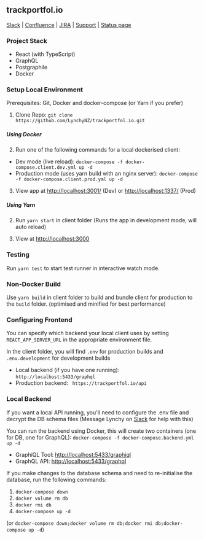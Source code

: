 ## trackportfol.io

[Slack](https://lynchyworkspace.slack.com/)
| [Confluence](https://lynchy.atlassian.net/wiki/spaces/PT/overview/)
| [JIRA](https://lynchy.atlassian.net/browse/PT)
| [Support](https://lynchy.atlassian.net/servicedesk)
| [Status page](https://lynchy.statuspage.io/)

### Project Stack

- React (with TypeScript)
- GraphQL
- Postgraphile
- Docker

### Setup Local Environment

Prerequisites: Git, Docker and docker-compose (or Yarn if you prefer)

1) Clone Repo: `git clone https://github.com/LynchyNZ/trackportfol.io.git`

##### Using Docker
2) Run one of the following commands for a local dockerised client:
- Dev mode (live reload): `docker-compose -f docker-compose.client.dev.yml up -d`
- Production mode (uses yarn build with an nginx server): `docker-compose -f docker-compose.client.prod.yml up -d`

3) View app at [http://localhost:3001/](http://localhost:3001/) (Dev) or [http://localhost:1337/](http://localhost:1337/) (Prod)

##### Using Yarn
2) Run `yarn start` in client folder (Runs the app in development mode, will auto reload) 

3) View at [http://localhost:3000](http://localhost:3000)

### Testing

Run `yarn test` to start test runner in interactive watch mode.

### Non-Docker Build
Use `yarn build` in client folder to build and bundle client for production to the `build` folder. (optimised and minified for best performance)

### Configuring Frontend

You can specify which backend your local client uses by setting `REACT_APP_SERVER_URL` in the appropriate environment file.

In the client folder, you will find `.env` for production builds and `.env.development` for development builds
  - Local backend (if you have one running): `http://localhost:5433/graphql`
  - Production backend: ` https://trackportfol.io/api`

### Local Backend

If you want a local API running, you'll need to configure the .env file and decrypt the DB schema files (Message Lynchy on [Slack](https://lynchyworkspace.slack.com/) for help with this)

You can run the backend using Docker, this will create two containers (one for DB, one for GraphQL):
`docker-compose -f docker-compose.backend.yml up -d`

- GraphiQL Tool: [http://localhost:5433/graphiql](http://localhost:5433/graphiql)
- GraphQL API: [http://localhost:5433/graphql](http://localhost:5433/graphql)


If you make changes to the database schema and need to re-initialise the database, run the following commands:
1) `docker-compose down`
2) `docker volume rm db`
3) `docker rmi db`
4) `docker-compose up -d`

  (or `docker-compose down;docker volume rm db;docker rmi db;docker-compose up -d`)
